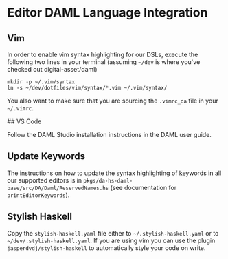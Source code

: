 # Editor DAML Language Integration

## Vim

In order to enable vim syntax highlighting for our DSLs, execute the following
two lines in your terminal (assuming `~/dev` is where you've checked out digital-asset/daml)

```
mkdir -p ~/.vim/syntax
ln -s ~/dev/dotfiles/vim/syntax/*.vim ~/.vim/syntax/
```

You also want to make sure that you are sourcing the `.vimrc_da` file in
your `~/.vimrc`.

## VS Code

Follow the DAML Studio installation instructions in the DAML user guide.


## Update Keywords

The instructions on how to update the syntax highlighting of keywords in all our
supported editors is in `pkgs/da-hs-daml-base/src/DA/Daml/ReservedNames.hs`
(see documentation for `printEditorKeywords`).
## Stylish Haskell

Copy the `stylish-haskell.yaml` file either to `~/.stylish-haskell.yaml` or to
`~/dev/.stylish-haskell.yaml`. If you are using vim you can use the plugin
`jasperdvdj/stylish-haskell` to automatically style your code on write.
